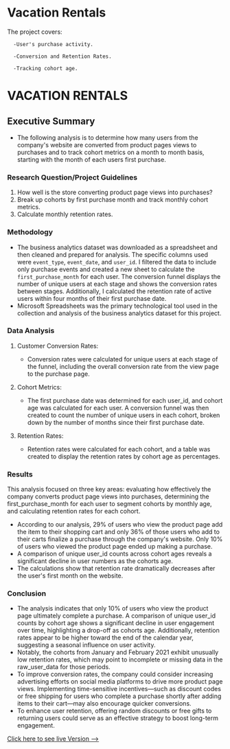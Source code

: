 # Vacation Rentals									

  The project covers:
    
      -User's purchase activity.
      
      -Conversion and Retention Rates.
      
      -Tracking cohort age.

# VACATION RENTALS

## Executive Summary
* The following analysis is to determine how many users from the company's website are converted from product pages views to purchases and to track cohort metrics on a month to month basis, starting with the month of each users first purchase. 

### Research Question/Project Guidelines

1. How well is the store converting product page views into purchases?
2. Break up cohorts by first purchase month and track monthly cohort metrics.
3. Calculate monthly retention rates. 

### Methodology
* The business analytics dataset was downloaded as a spreadsheet and then cleaned and prepared for analysis. The specific columns used were `event_type`, `event_date`, and `user_id`. I filtered the data to include only purchase events and created a new sheet to calculate the `first_purchase_month` for each user. The conversion funnel displays the number of unique users at each stage and shows the conversion rates between stages. Additionally, I calculated the retention rate of active users within four months of their first purchase date.
* Microsoft Spreadsheets was the primary technological tool used in the collection and analysis of the business analytics dataset for this project.

### Data Analysis
1. Customer Conversion Rates:
    * Conversion rates were calculated for unique users at each stage of the funnel, including the overall conversion rate from the view page to the purchase page.

2. Cohort Metrics:
    * The first purchase date was determined for each user_id, and cohort age was calculated for each user. A conversion funnel was then created to count the number of unique users in each cohort, broken down by the number of months since their first purchase date.

3. Retention Rates:
    * Retention rates were calculated for each cohort, and a table was created to display the retention rates by cohort age as percentages.

### Results
This analysis focused on three key areas: evaluating how effectively the company converts product page views into purchases, determining the first_purchase_month for each user to segment cohorts by monthly age, and calculating retention rates for each cohort.
  * According to our analysis, 29% of users who view the product page add the item to their shopping cart and only 36% of those users who add to their carts finalize a purchase through the company's website. Only 10% of users who viewed the product page ended up making a purchase. 
  * A comparison of unique user_id counts across cohort ages reveals a significant decline in user numbers as the cohorts age.
  * The calculations show that retention rate dramatically decreases after the user's first month on the website.

### Conclusion
* The analysis indicates that only 10% of users who view the product page ultimately complete a purchase. A comparison of unique user_id counts by cohort age shows a significant decline in user engagement over time, highlighting a drop-off as cohorts age. Additionally, retention rates appear to be higher toward the end of the calendar year, suggesting a seasonal influence on user activity.
* Notably, the cohorts from January and February 2021 exhibit unusually low retention rates, which may point to incomplete or missing data in the raw_user_data for those periods.
* To improve conversion rates, the company could consider increasing advertising efforts on social media platforms to drive more product page views. Implementing time-sensitive incentives—such as discount codes or free shipping for users who complete a purchase shortly after adding items to their cart—may also encourage quicker conversions.
* To enhance user retention, offering random discounts or free gifts to returning users could serve as an effective strategy to boost long-term engagement.

[Click here to see live Version --> ](https://docs.google.com/spreadsheets/d/1Simwpcy1OxemD-U__m1vVc62VVZxPAQq2mirpVUNAe4/edit?gid=868644233#gid=868644233)
